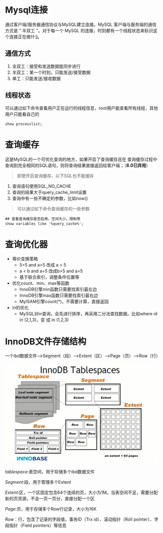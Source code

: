 # Mysql连接

通过客户端/服务器通信协议与MySQL建立连接。MySQL 客户端与服务端的通信方式是 “ 半双工 ”。对于每一个 MySQL 的连接，时刻都有一个线程状态来标识这个连接正在做什么

## 通信方式

1. 全双工：接受和发送数据能同步进行
2. 半双工：某一个时刻，只能发送/接受数据
3. 单工：只能发送/接收数据

## 线程状态

可以通过如下命令查看用户正在运行的线程信息，root用户能查看所有线程，其他用户只能看自己的

```shell
show processlist; 
```



# 查询缓存

这是MySQL的一个可优化查询的地方，如果开启了查询缓存且在
查询缓存过程中查询到完全相同的SQL语句，则将查询结果直接返回给客户端；（**8.0已弃用**）

> 即使开启查询缓存，以下SQL也不能缓存

1. 查询语句使用SQL_NO_CACHE
2. 查询的结果大于query_cache_limit设置
3. 查询中有一些不确定的参数，比如now()

> 可以通过如下命令查询缓存的一些参数

```shell
## 查看查询缓存是否启用，空间大小，限制等
show variables like '%query_cache%';
```

# 查询优化器

- 等价变换策略
  - 5=5 and a>5 改成 a > 5
  - a < b and a=5 改成b>5 and a=5
  - 基于联合索引，调整条件位置等
- 优化count、min、max等函数
    - InnoDB引擎min函数只需要找索引最左边
    - InnoDB引擎max函数只需要找索引最右边
    - MyISAM引擎count(*)，不需要计算，直接返回
- in的优化
    - MySQL对in查询，会先进行排序，再采用二分法查找数据。比如where id in (2,1,3)，变
        成 in (1,2,3)


# InnoDB文件存储结构

一个ibd数据文件-->Segment（段）-->Extent（区）-->Page（页）-->Row（行）

![image-20221116201804736](image/image-20221116201804736.png)

*tablespace*:表空间，用于存储多个ibd数据文件

*Segment*:段，用于管理多个Extent

*Extent*:区，一个区固定包含64个连续的页，大小为1M。当表空间不足，需要分配新的页资源，不会一页一页分，直接分配一个区

*Page*:页，用于存储多个Row行记录，大小为16K

*Row*：行，包含了记录的字段值，事务ID（Trx id）、滚动指针（Roll pointer）、字段指针（Field pointers）等信息